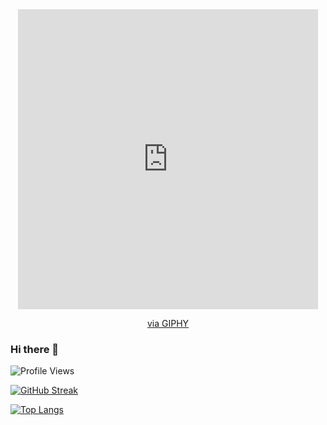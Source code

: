 
<div id="header" align="center">
  <iframe src="https://giphy.com/embed/mAZf4H4Pi0wwlj3ZAw" width="480" height="480" frameBorder="0" class="giphy-embed" allowFullScreen></iframe><p><a href="https://giphy.com/stickers/computer-cloud-wifi-mAZf4H4Pi0wwlj3ZAw">via GIPHY</a></p>
</div>

### Hi there 👋
![Profile Views](https://komarev.com/ghpvc/?username=swethapaturu9&label=Profile+Views&color=blueviolet)


[![GitHub Streak](https://github-readme-streak-stats.herokuapp.com?user=swethapaturu9&theme=highcontrast)](https://git.io/streak-stats)

[![Top Langs](https://github-readme-stats.vercel.app/api/top-langs/?username=swethapaturu9&layout=compact&theme=dracula&langs_count=6&hide_border=true&custom_title=Top%20Languages&title_color=FF69B4)](https://github.com/anuraghazra/github-readme-stats)

<!--
**swethapaturu9/swethapaturu9** is a ✨ _special_ ✨ repository because its `README.md` (this file) appears on your GitHub profile.

Here are some ideas to get you started:

- 🔭 I’m currently working on ...
- 🌱 I’m currently learning ...
- 👯 I’m looking to collaborate on ...
- 🤔 I’m looking for help with ...
- 💬 Ask me about ...
- 📫 How to reach me: ...
- 😄 Pronouns: ...
- ⚡ Fun fact: ...
-->
